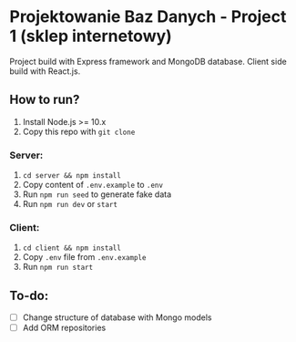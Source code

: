 # Projektowanie Baz Danych - Project 1 (sklep internetowy)

Project build with Express framework and MongoDB database.
Client side build with React.js.

## How to run?

1. Install Node.js >= 10.x
2. Copy this repo with `git clone`

### Server:

1. `cd server && npm install` 
2. Copy content of `.env.example` to `.env`
3. Run `npm run seed` to generate fake data
4. Run `npm run dev` or `start`

### Client:

1. `cd client && npm install`
2. Copy `.env` file from `.env.example`
3. Run `npm run start`

## To-do:

- [ ] Change structure of database with Mongo models
- [ ] Add ORM repositories
